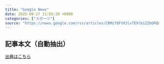 ```yaml
---
title: "Google News"
date: 2025-09-27 11:55:20 +0900
categories: ["スポーツ"]
source: "https://news.google.com/rss/articles/CBMif0FVX3lxTE9lb1Z2bGRQOG9iX2hUUzgwX05NN3hBWUZzejhMenYyZXdqTVR0eDRvR1pma1ZlVTFOeDhoZklOa3dHMndFU3NHY1lHQ1RRZk9HMUVLOFNORXhncTFWYnUzRFlTRTRocU53X1NuN0t5LVJtQ2VvRTNEcU5mR0NYUm8?oc=5"
---
```


## 記事本文（自動抽出）
<body class="y0K44d EA71Tc" id="readabilityBody"></body>

[出典はこちら](https://news.google.com/rss/articles/CBMif0FVX3lxTE9lb1Z2bGRQOG9iX2hUUzgwX05NN3hBWUZzejhMenYyZXdqTVR0eDRvR1pma1ZlVTFOeDhoZklOa3dHMndFU3NHY1lHQ1RRZk9HMUVLOFNORXhncTFWYnUzRFlTRTRocU53X1NuN0t5LVJtQ2VvRTNEcU5mR0NYUm8?oc=5)
